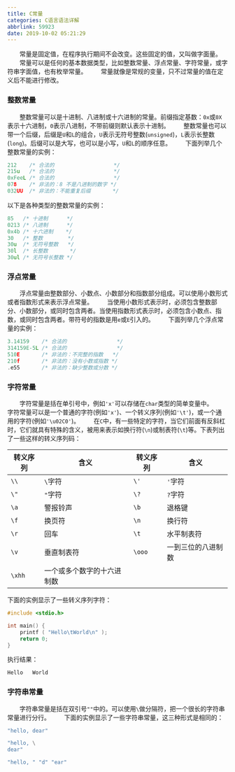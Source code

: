 ```yaml
---
title: C常量
categories: C语言语法详解
abbrlink: 59923
date: 2019-10-02 05:21:29
---
```

&emsp;&emsp;常量是固定值，在程序执行期间不会改变。这些固定的值，又叫做字面量。
&emsp;&emsp;常量可以是任何的基本数据类型，比如整数常量、浮点常量、字符常量，或字符串字面值，也有枚举常量。
&emsp;&emsp;常量就像是常规的变量，只不过常量的值在定义后不能进行修改。

### 整数常量

&emsp;&emsp;整数常量可以是十进制、八进制或十六进制的常量。前缀指定基数：`0x`或`0X`表示十六进制，`0`表示八进制，不带前缀则默认表示十进制。
&emsp;&emsp;整数常量也可以带一个后缀，后缀是`U`和`L`的组合，`U`表示无符号整数(`unsigned`)，`L`表示长整数(`long`)。后缀可以是大写，也可以是小写，`U`和`L`的顺序任意。
&emsp;&emsp;下面列举几个整数常量的实例：

``` cpp
212    /* 合法的                   */
215u   /* 合法的                   */
0xFeeL /* 合法的                   */
078    /* 非法的：8 不是八进制的数字 */
032UU  /* 非法的：不能重复后缀       */
```

以下是各种类型的整数常量的实例：

``` cpp
85   /* 十进制      */
0213 /* 八进制      */
0x4b /* 十六进制    */
30   /* 整数        */
30u  /* 无符号整数   */
30l  /* 长整数       */
30ul /* 无符号长整数 */
```

### 浮点常量

&emsp;&emsp;浮点常量由整数部分、小数点、小数部分和指数部分组成。可以使用小数形式或者指数形式来表示浮点常量。
&emsp;&emsp;当使用小数形式表示时，必须包含整数部分、小数部分，或同时包含两者。当使用指数形式表示时，必须包含小数点、指数，或同时包含两者。带符号的指数是用`e`或`E`引入的。
&emsp;&emsp;下面列举几个浮点常量的实例：

``` cpp
3.14159    /* 合法的                */
314159E-5L /* 合法的                */
510E       /* 非法的：不完整的指数   */
210f       /* 非法的：没有小数或指数 */
.e55       /* 非法的：缺少整数或分数 */
```

### 字符常量

&emsp;&emsp;字符常量是括在单引号中，例如`'x'`可以存储在`char`类型的简单变量中。
&emsp;&emsp;字符常量可以是一个普通的字符(例如`'x'`)、一个转义序列(例如`'\t'`)，或一个通用的字符(例如`'\u02C0'`)。
&emsp;&emsp;在`C`中，有一些特定的字符，当它们前面有反斜杠时，它们就具有特殊的含义，被用来表示如换行符(`\n`)或制表符(`\t`)等。下表列出了一些这样的转义序列码：

转义序列 | 含义                     | 转义序列 | 含义
--------|--------------------------|---------|----
`\\`    | `\`字符                  | `\'`    | `'`字符
`\"`    | `"`字符                  | `\?`    | `?`字符
`\a`    | 警报铃声                 | `\b`    | 退格键
`\f`    | 换页符                   | `\n`    | 换行符
`\r`    | 回车                     | `\t`    | 水平制表符
`\v`    | 垂直制表符                | `\ooo`  | 一到三位的八进制数
`\xhh`  | 一个或多个数字的十六进制数

下面的实例显示了一些转义序列字符：

``` cpp
#include <stdio.h>

int main() {
    printf ( "Hello\tWorld\n" );
    return 0;
}
```

执行结果：

``` cpp
Hello   World
```

### 字符串常量

&emsp;&emsp;字符串常量是括在双引号`""`中的。可以使用`\`做分隔符，把一个很长的字符串常量进行分行。
&emsp;&emsp;下面的实例显示了一些字符串常量，这三种形式是相同的：

``` cpp
"hello, dear"

"hello, \
dear"

"hello, " "d" "ear"
```